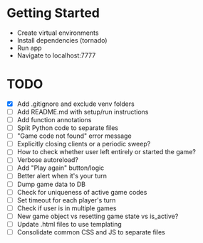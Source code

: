 # Getting Started
- Create virtual environments
- Install dependencies (tornado)
- Run app
- Navigate to localhost:7777

# TODO
- [x] Add .gitignore and exclude venv folders
- [ ] Add README.md with setup/run instructions
- [ ] Add function annotations
- [ ] Split Python code to separate files
- [ ] "Game code not found" error message
- [ ] Explicitly closing clients or a periodic sweep?
- [ ] How to check whether user left entirely or started the game?
- [ ] Verbose autoreload?
- [ ] Add "Play again" button/logic
- [ ] Better alert when it's your turn
- [ ] Dump game data to DB
- [ ] Check for uniqueness of active game codes
- [ ] Set timeout for each player's turn
- [ ] Check if user is in multiple games
- [ ] New game object vs resetting game state vs is_active?
- [ ] Update .html files to use templating
- [ ] Consolidate common CSS and JS to separate files
